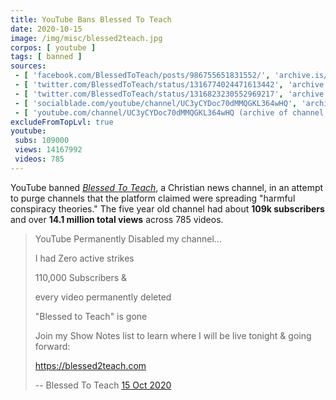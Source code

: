 ```yaml
---
title: YouTube Bans Blessed To Teach
date: 2020-10-15
image: /img/misc/blessed2teach.jpg
corpos: [ youtube ]
tags: [ banned ]
sources:
 - [ 'facebook.com/BlessedToTeach/posts/986755651831552/', 'archive.is/MOW7B' ]
 - [ 'twitter.com/BlessedToTeach/status/1316774024471613442', 'archive.is/QPh8P' ]
 - [ 'twitter.com/BlessedToTeach/status/1316823230552969217', 'archive.is/aKzGx' ]
 - [ 'socialblade.com/youtube/channel/UC3yCYDoc70dMMQGKL364wHQ', 'archive.is/o6lU3' ]
 - [ 'youtube.com/channel/UC3yCYDoc70dMMQGKL364wHQ (archive of channel removal notice)', 'archive.is/UwF3u/image' ]
excludeFromTopLvl: true
youtube:
 subs: 109000
 views: 14167992
 videos: 785
---
```


YouTube banned [_Blessed To
Teach_](https://blessed2teach.com/about/), a Christian news channel, in an
attempt to purge channels that the platform claimed were spreading "harmful
conspiracy theories." The five year old channel had about **109k subscribers**
and over **14.1 million total views** across 785 videos.

> YouTube Permanently Disabled my channel...
>
> I had Zero active strikes
>
> 110,000 Subscribers &
>
> every video permanently deleted
>
> "Blessed to Teach" is gone
>
> Join my Show Notes list to learn where I will be live tonight & going forward:
>
> https://blessed2teach.com
>
> -- Blessed To Teach [15 Oct 2020](https://archive.is/MOW7B)
